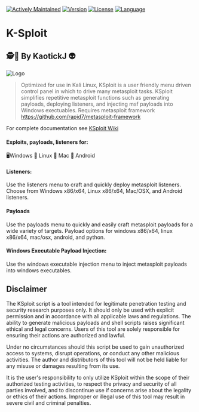 [![Actively Maintained](https://img.shields.io/badge/Maintenance%20Level-Actively%20Maintained-green.svg)](https://gist.github.com/cheerfulstoic/d107229326a01ff0f333a1d3476e068d) [![Version](https://img.shields.io/github/v/release/kaotickj/K-Sploit?label=Version&color=green)](https://github.com/kaotickj/K-Sploit/releases/tag/v1.1) [![License](https://img.shields.io/github/license/kaotickj/K-Sploit?label=License&color=blue)](https://github.com/kaotickj/K-Sploit/blob/main/LICENSE) [![Language](https://img.shields.io/badge/Language-Shell-red.svg)](https://gist.github.com/cheerfulstoic/d107229326a01ff0f333a1d3476e068d)

# K-Sploit
## 🕵🔎 By KaotickJ 👽 

![Logo](https://kdgwebsolutions.com/assets/img/ksploit-menu-main.png)

>Optimized for use in Kali Linux, KSploit is a user friendly menu driven control panel in which to drive many metasploit tasks. KSploit simplifies repetitive metasploit functions such as generating payloads, deploying listeners, and injecting msf payloads into Windows exectuables. Requires metasploit framework https://github.com/rapid7/metasploit-framework

For complete documentation see [KSploit Wiki](https://github.com/kaotickj/K-Sploit/wiki)

#### Exploits, payloads, listeners for:
🖥Windows 🐧 Linux 🍎 Mac 🤖 Android
 
#### Listeners:

Use the listeners menu to craft and quickly deploy metasploit listeners. Choose from Windows x86/x64, Linux x86/x64, Mac/OSX, and Android listeners.

#### Payloads

Use the payloads menu to quickly and easily craft metasploit payloads for a wide variety of targets. Payload options for  windows x86/x64, linux x86/x64, mac/osx, android, and python.  

#### Windows Executable Payload Injection:

Use the windows executable injection menu to inject metasploit payloads into windows executables.


## Disclaimer

The KSploit script is a tool intended for legitimate penetration testing and security research purposes only. It should only be used with explicit permission and in accordance with all applicable laws and regulations. The ability to generate malicious payloads and shell scripts raises significant ethical and legal concerns. Users of this tool are solely responsible for ensuring their actions are authorized and lawful.

Under no circumstances should this script be used to gain unauthorized access to systems, disrupt operations, or conduct any other malicious activities. The author and distributors of this tool will not be held liable for any misuse or damages resulting from its use.

It is the user's responsibility to only utilize KSploit within the scope of their authorized testing activities, to respect the privacy and security of all parties involved, and to discontinue use if concerns arise about the legality or ethics of their actions. Improper or illegal use of this tool may result in severe civil and criminal penalties.

 
